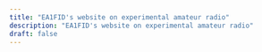 ```yaml
---
title: "EA1FID's website on experimental amateur radio"
description: "EA1FID's website on experimental amateur radio"
draft: false
---
```


